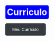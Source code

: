 # <span style="background-color: blue; color: white; padding: 5px; border-radius: 5px;">Curriculo</span>

<a href="https://github.com/user-attachments/files/18085182/curriculo.pt-br.pdf" title="Meu Currículo" target="_blank">
  <button style="background-color: #343a40; color: white; border: 2px solid #000; padding: 10px 20px; border-radius: 5px; cursor: pointer;">
    Meu Currículo
  </button>
</a>

